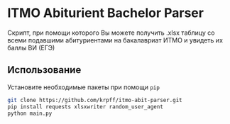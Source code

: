 # ITMO Abiturient Bachelor Parser

Скрипт, при помощи которого Вы можете получить .xlsx таблицу со всеми подавшими абитуриентами на бакалавриат ИТМО и увидеть их баллы ВИ (ЕГЭ)

## Использование
Установите необходимые пакеты при помощи `pip`

```bash
git clone https://github.com/krpff/itmo-abit-parser.git
pip install requests xlsxwriter random_user_agent
python main.py
```



